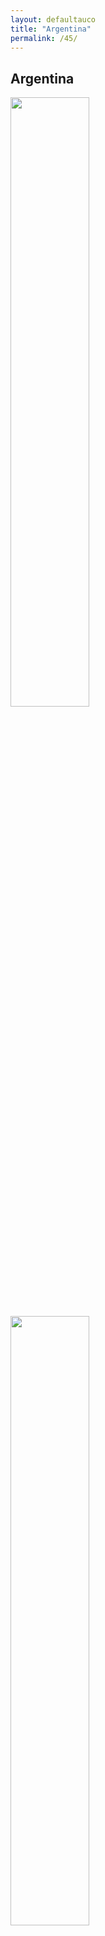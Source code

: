 ```yaml
---
layout: defaultauco 
title: "Argentina"
permalink: /45/
---
```

<div class="container-0">
    <div class="container-title">
        <span class="country"><h2>Argentina</h2></span>
        <div class="photo-co">
          <img src="https://www.worldatlas.com/r/w960-q80/upload/b0/d6/2e/ar-01.png" width="50%">
    </div>
</div>
<!-- partial:index.partial.html -->
<div class="container">
  <div class="timeline clearfix">
  <div class="vertical-line">
 <div id="post-1" class="vesti-col timeline-post">
      <div class="vesti-content-wrapper">
        <div class="photo">
          <img src="https://www.aal.edu.ar/sites/default/files/styles/large/public/field/image/blasmatamoro2.jpg" width="50%" height="50%">
          <div class="vesti-date-wrapper">
            <div class="vesti-date">
            </div>
          </div>
        </div>
        <div class="vesti-desc">
          <a class="desc-a" href="#">
            <h4><a href="/bmatamoro">Blas Matamoro</a></h4> 
          </a>
        </div>
      </div>
    </div>
    <div id="post-2" class="vesti-col timeline-post">
        <div class="vesti-content-wrapper">
          <div class="photo">
            <img src="https://th.bing.com/th/id/OIP.VIx-7IzVgiTZEezX4Tr8XgHaG0?pid=ImgDet&rs=1" width="50%" height="50%">
            <div class="vesti-date-wrapper">
              <div class="vesti-date">
              </div>
            </div>
          </div>
          <div class="vesti-desc">
            <a class="desc-a" href="#">
              <h4><a href="/nponce">Néstor Ponce</a></h4>
            </a>
          </div>
        </div>
      </div>


<!-- partial -->
